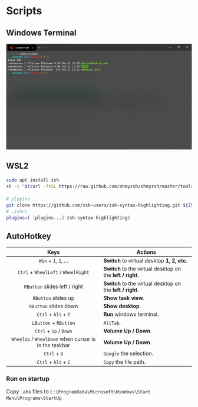 # Scripts

## Windows Terminal

![terminal](/images/wt.png)

## WSL2

```bash
sudo apt install zsh
sh -c "$(curl -fsSL https://raw.github.com/ohmyzsh/ohmyzsh/master/tools/install.sh)"

# plugins
git clone https://github.com/zsh-users/zsh-syntax-highlighting.git ${ZSH_CUSTOM:-~/.oh-my-zsh/custom}/plugins/zsh-syntax-highlighting
# .zshrc
plugins=( [plugins...] zsh-syntax-highlighting)
```

## AutoHotkey
Keys | Actions
:-:|---
`Win` + `1`, `2`, ...|**Switch** to virtual desktop **1, 2, etc**.
`Ctrl` + `WheelLeft` / `WheelRight`   | **Switch** to the virtual desktop on the **left / right**.
`RButton` slides left  / right   | **Switch** to the virtual desktop on the **left / right**.
`RButton` slides up     | **Show task view**.
`RButton` slides down   | **Show desktop**.
`Ctrl` + `Alt` + `T`    | **Run** windows terminal.
`LButton` + `RButton`   | `AltTab`.
`Ctrl` + `Up` / `Down`  | **Volume Up / Down**.
`WheelUp` / `WheelDown` when cursor is in the taskbar | **Volume Up / Down**.
`Ctrl` + `G`            | `Google` the selection.
`Ctrl` + `Alt` + `C`    | `Copy` the file path.



### Run on startup

Copy `.ahk` files to `C:\ProgramData\Microsoft\Windows\Start Menu\Programs\StartUp`
